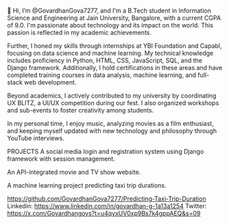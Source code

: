


👋 Hi, I’m @GovardhanGova7277, and I'm a B.Tech student in Information Science and Engineering at Jain University, Bangalore, with a current CGPA of 9.0. I'm passionate about technology and its impact on the world. This passion is reflected in my academic achievements.

Further, I honed my skills through internships at YBI Foundation and Capabl, focusing on data science and machine learning. My technical knowledge includes proficiency in Python, HTML, CSS, JavaScript, SQL, and the Django framework. Additionally, I hold certifications in these areas and have completed training courses in data analysis, machine learning, and full-stack web development.

Beyond academics, I actively contributed to my university by coordinating UX BLITZ, a UI/UX competition during our fest. I also organized workshops and sub-events to foster creativity among students.

In my personal time, I enjoy music, analyzing movies as a film enthusiast, and keeping myself updated with new technology and philosophy through YouTube interviews.

PROJECTS
A social media login and registration system using Django framework with session management.

An API-integrated movie and TV show website.

A machine learning project predicting taxi trip durations.

https://github.com/GovardhanGova7277/Predicting-Taxi-Trip-Duration
Linkedin: https://www.linkedin.com/in/govardhan-g-1a13a1254 
Twitter: https://x.com/Govardhangovs?t=u4qyxUV0xp9Bs7k4gppAEQ&s=09
